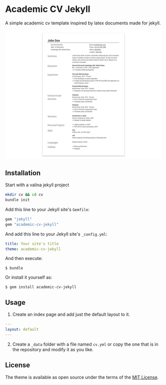 # Academic CV Jekyll

A simple academic cv template inspired by latex documents made for jekyll.

![Theme preview](screenshot.png)

## Installation

Start with a valina jekyll project

```bash
mkdir cv && cd cv
bundle init
```

Add this line to your Jekyll site's `Gemfile`:

```ruby
gem "jekyll"
gem "academic-cv-jekyll"
```

And add this line to your Jekyll site's `_config.yml`:

```yaml
title: Your site's title
theme: academic-cv-jekyll
```

And then execute:

    $ bundle

Or install it yourself as:

    $ gem install academic-cv-jekyll

## Usage

1. Create an index page and add just the default layout to it.

```yaml
---
layout: default
---
```

2. Create a `_data` folder with a file named `cv.yml` or copy the one that is in the repository and modify it as you like.


## License

The theme is available as open source under the terms of the [MIT License](https://opensource.org/licenses/MIT).

